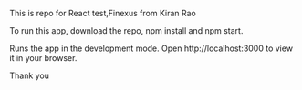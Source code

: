 This is repo for React test,Finexus from Kiran Rao 

To run this app, download the repo, npm install and npm start.

Runs the app in the development mode.
Open http://localhost:3000 to view it in your browser.

Thank you